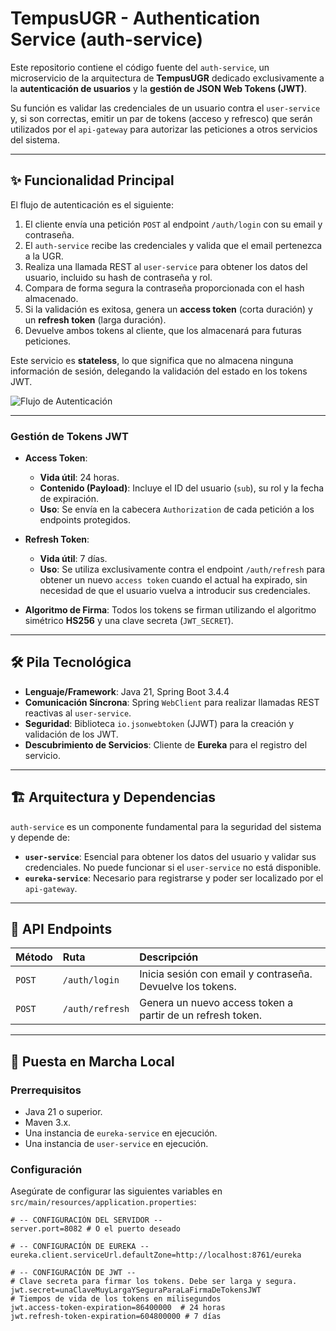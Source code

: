 # TempusUGR - Authentication Service (auth-service)

Este repositorio contiene el código fuente del `auth-service`, un microservicio de la arquitectura de **TempusUGR** dedicado exclusivamente a la **autenticación de usuarios** y la **gestión de JSON Web Tokens (JWT)**.

Su función es validar las credenciales de un usuario contra el `user-service` y, si son correctas, emitir un par de tokens (acceso y refresco) que serán utilizados por el `api-gateway` para autorizar las peticiones a otros servicios del sistema.

---

## ✨ Funcionalidad Principal

El flujo de autenticación es el siguiente:

1.  El cliente envía una petición `POST` al endpoint `/auth/login` con su email y contraseña.
2.  El `auth-service` recibe las credenciales y valida que el email pertenezca a la UGR.
3.  Realiza una llamada REST al `user-service` para obtener los datos del usuario, incluido su hash de contraseña y rol.
4.  Compara de forma segura la contraseña proporcionada con el hash almacenado.
5.  Si la validación es exitosa, genera un **access token** (corta duración) y un **refresh token** (larga duración).
6.  Devuelve ambos tokens al cliente, que los almacenará para futuras peticiones.

Este servicio es **stateless**, lo que significa que no almacena ninguna información de sesión, delegando la validación del estado en los tokens JWT.

![Flujo de Autenticación](https://i.imgur.com/L1n8pZl.png)

---

### Gestión de Tokens JWT

* **Access Token**:
    * **Vida útil**: 24 horas.
    * **Contenido (Payload)**: Incluye el ID del usuario (`sub`), su rol y la fecha de expiración.
    * **Uso**: Se envía en la cabecera `Authorization` de cada petición a los endpoints protegidos.

* **Refresh Token**:
    * **Vida útil**: 7 días.
    * **Uso**: Se utiliza exclusivamente contra el endpoint `/auth/refresh` para obtener un nuevo `access token` cuando el actual ha expirado, sin necesidad de que el usuario vuelva a introducir sus credenciales.

* **Algoritmo de Firma**: Todos los tokens se firman utilizando el algoritmo simétrico **HS256** y una clave secreta (`JWT_SECRET`).

---

## 🛠️ Pila Tecnológica

* **Lenguaje/Framework**: Java 21, Spring Boot 3.4.4
* **Comunicación Síncrona**: Spring `WebClient` para realizar llamadas REST reactivas al `user-service`.
* **Seguridad**: Biblioteca `io.jsonwebtoken` (JJWT) para la creación y validación de los JWT.
* **Descubrimiento de Servicios**: Cliente de **Eureka** para el registro del servicio.

---

## 🏗️ Arquitectura y Dependencias

`auth-service` es un componente fundamental para la seguridad del sistema y depende de:

* **`user-service`**: Esencial para obtener los datos del usuario y validar sus credenciales. No puede funcionar si el `user-service` no está disponible.
* **`eureka-service`**: Necesario para registrarse y poder ser localizado por el `api-gateway`.

---

## 🔌 API Endpoints

| Método | Ruta            | Descripción                                                 |
| :----- | :-------------- | :---------------------------------------------------------- |
| `POST` | `/auth/login`   | Inicia sesión con email y contraseña. Devuelve los tokens.  |
| `POST` | `/auth/refresh` | Genera un nuevo access token a partir de un refresh token.  |

---

## 🚀 Puesta en Marcha Local

### **Prerrequisitos**

* Java 21 o superior.
* Maven 3.x.
* Una instancia de `eureka-service` en ejecución.
* Una instancia de `user-service` en ejecución.

### **Configuración**

Asegúrate de configurar las siguientes variables en `src/main/resources/application.properties`:

```properties
# -- CONFIGURACIÓN DEL SERVIDOR --
server.port=8082 # O el puerto deseado

# -- CONFIGURACIÓN DE EUREKA --
eureka.client.serviceUrl.defaultZone=http://localhost:8761/eureka

# -- CONFIGURACIÓN DE JWT --
# Clave secreta para firmar los tokens. Debe ser larga y segura.
jwt.secret=unaClaveMuyLargaYSeguraParaLaFirmaDeTokensJWT
# Tiempos de vida de los tokens en milisegundos
jwt.access-token-expiration=86400000  # 24 horas
jwt.refresh-token-expiration=604800000 # 7 días

